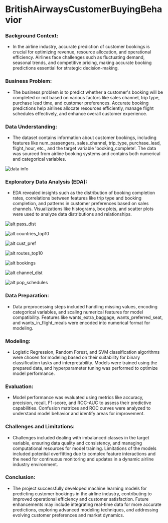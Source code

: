 # BritishAirwaysCustomerBuyingBehavior

<!-- ### The main responsibilities:

 - Completed a simulation focusing on how data science is a critical component
   of British Airways success.
 - Scraped and analysed customer review data to uncover findings,
 - Built a predictive model to understand factors that influence buying
   behaviour.
-->
  
 ### **Background Context**:

- In the airline industry, accurate prediction of customer bookings is crucial for optimizing revenue, resource allocation, and operational efficiency. Airlines face challenges such as fluctuating demand, seasonal trends, and competitive pricing, making accurate booking predictions essential for strategic decision-making.

### **Business Problem**:

- The business problem is to predict whether a customer's booking will be completed or not based on various factors like sales channel, trip type, purchase lead time, and customer preferences. Accurate booking predictions help airlines allocate resources efficiently, manage flight schedules effectively, and enhance overall customer experience.

### **Data Understanding**:

- The dataset contains information about customer bookings, including features like num_passengers, sales_channel, trip_type, purchase_lead, flight_hour, etc., and the target variable 'booking_complete'. The data was sourced from airline booking systems and contains both numerical and categorical variables.

![data info](./images/data_dict.png)

### **Exploratory Data Analysis (EDA)**:

- EDA revealed insights such as the distribution of booking completion rates, correlations between features like trip type and booking completion, and patterns in customer preferences based on sales channels. Visualizations like histograms, box plots, and scatter plots were used to analyze data distributions and relationships.


![alt pass_dist](./images/pass_dist.png)  


![alt countries_top10](./images/countries_top10.png)  


![alt cust_pref](./images/cust_pref.png)  



![alt routes_top10](./images/routes_top10.png)  



![alt bookings](./images/bookings.png)  



![alt channel_dist](./images/channel_dist.png)  



![alt pop_schedules](./images/pop_schedules.png)  






### **Data Preparation**:

- Data preprocessing steps included handling missing values, encoding categorical variables, and scaling numerical features for model compatibility. Features like wants_extra_baggage, wants_preferred_seat, and wants_in_flight_meals were encoded into numerical format for modeling.

### **Modeling**:

- Logistic Regression, Random Forest, and SVM classification algorithms were chosen for modeling based on their suitability for binary classification tasks and interpretability. Models were trained using the prepared data, and hyperparameter tuning was performed to optimize model performance.

### **Evaluation**:

- Model performance was evaluated using metrics like accuracy, precision, recall, F1-score, and ROC-AUC to assess their predictive capabilities. Confusion matrices and ROC curves were analyzed to understand model behavior and identify areas for improvement.

### **Challenges and Limitations**:

- Challenges included dealing with imbalanced classes in the target variable, ensuring data quality and consistency, and managing computational resources for model training. Limitations of the models included potential overfitting due to complex feature interactions and the need for continuous monitoring and updates in a dynamic airline industry environment.

### **Conclusion**:

- The project successfully developed machine learning models for predicting customer bookings in the airline industry, contributing to improved operational efficiency and customer satisfaction. Future enhancements may include integrating real-time data for more accurate predictions, exploring advanced modeling techniques, and addressing evolving customer preferences and market dynamics.
